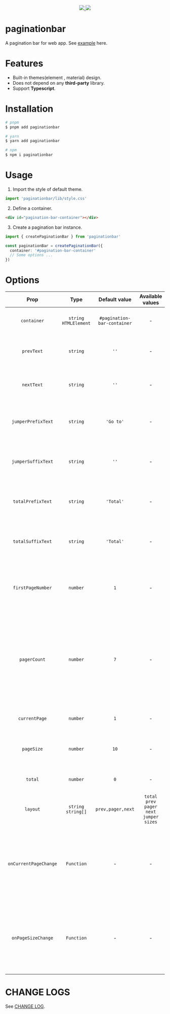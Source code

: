 <p align="center">
  <a href="https://www.npmjs.org/package/paginationbar">
    <img src="https://img.shields.io/npm/v/paginationbar.svg">
  </a>
  <a href="https://npmcharts.com/compare/paginationbar?minimal=true">
    <img src="https://img.shields.io/npm/dm/paginationbar.svg">
  </a>
  <br>
</p>


# paginationbar

A pagination bar for web app. See [example](https://paginationbar.github.io/paginationbar/) here.

# Features

- Built-in themes(element , material) design.
- Does not depend on any **third-party** library.
- Support **Typescript**.

# Installation

```bash
# pnpm
$ pnpm add paginationbar

# yarn
$ yarn add paginationbar

# npm
$ npm i paginationbar
```

# Usage

1. Import the style of default theme.

```ts
import 'paginationbar/lib/style.css'
```

2. Define a container.

```html
<div id="pagination-bar-container"></div>
```

3. Create a pagination bar instance.

```ts
import { createPaginationBar } from 'paginationbar'

const paginationBar = createPaginationBar({
  container: '#pagination-bar-container'
  // Some options ...
})
```

# Options
| Prop | Type | Default value | Available values | Description |
| :---: | :---: | :---: | :---: | :---: |
| `container` | `string` <br /> `HTMLElement` |  `#pagination-bar-container` | - | Specify this to change the container. |
| `prevText` | `string` |  `''` | - | Replace **prev icon** with custom text. |
| `nextText` | `string` |  `''` | - | Replace **next icon** with custom text. |
| `jumperPrefixText` | `string` |  `'Go to'` | - | Specify this to change the prefix text of the **Jumper control**. |
| `jumperSuffixText` | `string` |  `''` | - | Specify this to change the suffix text of the **Jumper control**. |
| `totalPrefixText` | `string` |  `'Total'` | - | Specify this to change the prefix text of the **Total control**. |
| `totalSuffixText` | `string` |  `'Total'` | - | Specify this to change the suffix text of the **Total control**. |
| `firstPageNumber` | `number` |  `1` | - | Specify this to change the minimum page number of pagination bar. |
| `pagerCount` | `number` |  `7` | - | Specify this to change the number of page number buttons that will collapse when the total number of pages exceeds this value. |
| `currentPage` | `number` |  `1` | - | Initialize current page number. |
| `pageSize` | `number` |  `10` | - | Initialize the number of displayed entries per page. |
| `total` | `number` |  `0` | - | Initialize total number of entries. |
| `layout` | `string` <br /> `string[]` |  `prev,pager,next` | `total` <br /> `prev` <br/> `pager` <br /> `next` <br /> `jumper` <br/> `sizes` | Specify this to change the layout of controls. |
| `onCurrentPageChange` | `Function` | - | - | The **callback function** when the **current page** changes, passed in the `currentPage` as a parameter. |
| `onPageSizeChange` | `Function` | - | - | The **callback function** when the **page size** changes, passed in the current `pageSize` as a parameter. |

# CHANGE LOGS

See [CHANGE LOG](./CHANGELOG.md).